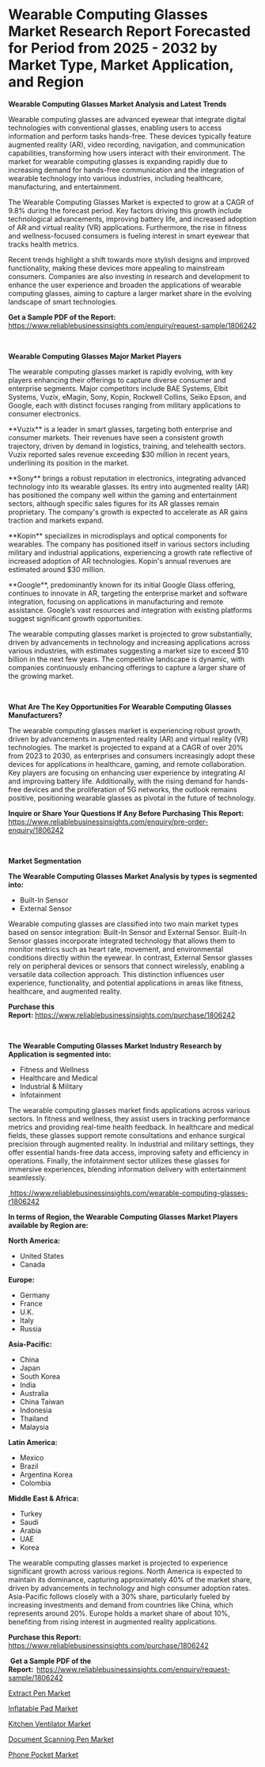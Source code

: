 <p><h1>Wearable Computing Glasses Market Research Report Forecasted for Period from 2025 -  2032 by Market Type, Market Application, and Region</h1></p><p><strong>Wearable Computing Glasses Market Analysis and Latest Trends</strong></p>
<p><p>Wearable computing glasses are advanced eyewear that integrate digital technologies with conventional glasses, enabling users to access information and perform tasks hands-free. These devices typically feature augmented reality (AR), video recording, navigation, and communication capabilities, transforming how users interact with their environment. The market for wearable computing glasses is expanding rapidly due to increasing demand for hands-free communication and the integration of wearable technology into various industries, including healthcare, manufacturing, and entertainment.</p><p>The Wearable Computing Glasses Market is expected to grow at a CAGR of 9.8% during the forecast period. Key factors driving this growth include technological advancements, improving battery life, and increased adoption of AR and virtual reality (VR) applications. Furthermore, the rise in fitness and wellness-focused consumers is fueling interest in smart eyewear that tracks health metrics. </p><p>Recent trends highlight a shift towards more stylish designs and improved functionality, making these devices more appealing to mainstream consumers. Companies are also investing in research and development to enhance the user experience and broaden the applications of wearable computing glasses, aiming to capture a larger market share in the evolving landscape of smart technologies.</p></p>
<p><strong>Get a Sample PDF of the Report:&nbsp;</strong> <a href="https://www.reliablebusinessinsights.com/enquiry/request-sample/1806242?utm_campaign=1873&utm_medium=2&utm_source=Github&utm_content=ia&utm_term=05042025&utm_id=wearable-computing-glasses">https://www.reliablebusinessinsights.com/enquiry/request-sample/1806242</a></p>
<p>&nbsp;</p>
<p><strong>Wearable Computing Glasses Major Market Players</strong></p>
<p><p>The wearable computing glasses market is rapidly evolving, with key players enhancing their offerings to capture diverse consumer and enterprise segments. Major competitors include BAE Systems, Elbit Systems, Vuzix, eMagin, Sony, Kopin, Rockwell Collins, Seiko Epson, and Google, each with distinct focuses ranging from military applications to consumer electronics.</p><p>**Vuzix** is a leader in smart glasses, targeting both enterprise and consumer markets. Their revenues have seen a consistent growth trajectory, driven by demand in logistics, training, and telehealth sectors. Vuzix reported sales revenue exceeding $30 million in recent years, underlining its position in the market.</p><p>**Sony** brings a robust reputation in electronics, integrating advanced technology into its wearable glasses. Its entry into augmented reality (AR) has positioned the company well within the gaming and entertainment sectors, although specific sales figures for its AR glasses remain proprietary. The company's growth is expected to accelerate as AR gains traction and markets expand.</p><p>**Kopin** specializes in microdisplays and optical components for wearables. The company has positioned itself in various sectors including military and industrial applications, experiencing a growth rate reflective of increased adoption of AR technologies. Kopin's annual revenues are estimated around $30 million.</p><p>**Google**, predominantly known for its initial Google Glass offering, continues to innovate in AR, targeting the enterprise market and software integration, focusing on applications in manufacturing and remote assistance. Google’s vast resources and integration with existing platforms suggest significant growth opportunities.</p><p>The wearable computing glasses market is projected to grow substantially, driven by advancements in technology and increasing applications across various industries, with estimates suggesting a market size to exceed $10 billion in the next few years. The competitive landscape is dynamic, with companies continuously enhancing offerings to capture a larger share of the growing market.</p></p>
<p>&nbsp;</p>
<p><strong>What Are The Key Opportunities For Wearable Computing Glasses Manufacturers?</strong></p>
<p><p>The wearable computing glasses market is experiencing robust growth, driven by advancements in augmented reality (AR) and virtual reality (VR) technologies. The market is projected to expand at a CAGR of over 20% from 2023 to 2030, as enterprises and consumers increasingly adopt these devices for applications in healthcare, gaming, and remote collaboration. Key players are focusing on enhancing user experience by integrating AI and improving battery life. Additionally, with the rising demand for hands-free devices and the proliferation of 5G networks, the outlook remains positive, positioning wearable glasses as pivotal in the future of technology.</p></p>
<p><strong>Inquire or Share Your Questions If Any Before Purchasing This Report:</strong> <a href="https://www.reliablebusinessinsights.com/enquiry/pre-order-enquiry/1806242?utm_campaign=1873&utm_medium=2&utm_source=Github&utm_content=ia&utm_term=05042025&utm_id=wearable-computing-glasses">https://www.reliablebusinessinsights.com/enquiry/pre-order-enquiry/1806242</a></p>
<p>&nbsp;</p>
<p><strong>Market Segmentation</strong></p>
<p><strong>The Wearable Computing Glasses Market Analysis by types is segmented into:</strong></p>
<p><ul><li>Built-In Sensor</li><li>External Sensor</li></ul></p>
<p><p>Wearable computing glasses are classified into two main market types based on sensor integration: Built-In Sensor and External Sensor. Built-In Sensor glasses incorporate integrated technology that allows them to monitor metrics such as heart rate, movement, and environmental conditions directly within the eyewear. In contrast, External Sensor glasses rely on peripheral devices or sensors that connect wirelessly, enabling a versatile data collection approach. This distinction influences user experience, functionality, and potential applications in areas like fitness, healthcare, and augmented reality.</p></p>
<p><strong>Purchase this Report:&nbsp;</strong><a href="https://www.reliablebusinessinsights.com/purchase/1806242?utm_campaign=1873&utm_medium=2&utm_source=Github&utm_content=ia&utm_term=05042025&utm_id=wearable-computing-glasses">https://www.reliablebusinessinsights.com/purchase/1806242</a></p>
<p>&nbsp;</p>
<p><strong>The Wearable Computing Glasses Market Industry Research by Application is segmented into:</strong></p>
<p><ul><li>Fitness and Wellness</li><li>Healthcare and Medical</li><li>Industrial & Military</li><li>Infotainment</li></ul></p>
<p><p>The wearable computing glasses market finds applications across various sectors. In fitness and wellness, they assist users in tracking performance metrics and providing real-time health feedback. In healthcare and medical fields, these glasses support remote consultations and enhance surgical precision through augmented reality. In industrial and military settings, they offer essential hands-free data access, improving safety and efficiency in operations. Finally, the infotainment sector utilizes these glasses for immersive experiences, blending information delivery with entertainment seamlessly.</p></p>
<p><a href="https://www.reliablebusinessinsights.com/wearable-computing-glasses-r1806242?utm_campaign=1873&utm_medium=2&utm_source=Github&utm_content=ia&utm_term=05042025&utm_id=wearable-computing-glasses">&nbsp;https://www.reliablebusinessinsights.com/wearable-computing-glasses-r1806242</a></p>
<p><strong>In terms of Region, the Wearable Computing Glasses Market Players available by Region are:</strong></p>
<p>
    <p> <strong> North America: </strong>
        <ul>
            <li>United States</li>
            <li>Canada</li>
        </ul>
        </p> 
    <p> <strong> Europe: </strong>
        <ul>
            <li>Germany</li>
            <li>France</li>
            <li>U.K.</li>
            <li>Italy</li>
            <li>Russia</li>
        </ul>
        </p> 
    <p> <strong> Asia-Pacific: </strong>
        <ul>
            <li>China</li>
            <li>Japan</li>
            <li>South Korea</li>
            <li>India</li>
            <li>Australia</li>
            <li>China Taiwan</li>
            <li>Indonesia</li>
            <li>Thailand</li>
            <li>Malaysia</li>
        </ul>
        </p> 
    <p> <strong> Latin America: </strong>
        <ul>
            <li>Mexico</li>
            <li>Brazil</li>
            <li>Argentina Korea</li>
            <li>Colombia</li>
        </ul>
        </p> 
    <p> <strong> Middle East & Africa: </strong>
        <ul>
            <li>Turkey</li>
            <li>Saudi</li>
            <li>Arabia</li>
            <li>UAE</li>
            <li>Korea</li>
        </ul>
    </p>
    </p>
<p><p>The wearable computing glasses market is projected to experience significant growth across various regions. North America is expected to maintain its dominance, capturing approximately 40% of the market share, driven by advancements in technology and high consumer adoption rates. Asia-Pacific follows closely with a 30% share, particularly fueled by increasing investments and demand from countries like China, which represents around 20%. Europe holds a market share of about 10%, benefiting from rising interest in augmented reality applications.</p></p>
<p><strong>Purchase this Report: </strong><a href="https://www.reliablebusinessinsights.com/purchase/1806242?utm_campaign=1873&utm_medium=2&utm_source=Github&utm_content=ia&utm_term=05042025&utm_id=wearable-computing-glasses">https://www.reliablebusinessinsights.com/purchase/1806242</a></p>
<p>&nbsp;<strong>Get a Sample PDF of the Report:&nbsp;&nbsp;</strong><a href="https://www.reliablebusinessinsights.com/enquiry/request-sample/1806242?utm_campaign=1873&utm_medium=2&utm_source=Github&utm_content=ia&utm_term=05042025&utm_id=wearable-computing-glasses">https://www.reliablebusinessinsights.com/enquiry/request-sample/1806242</a></p>
<p><strong></strong></p>
<p><p><a href="https://github.com/bettysbozer/Market-Research-Report-List-1/blob/main/extract-pen-market.md?utm_campaign=1873&utm_medium=2&utm_source=Github&utm_content=ia&utm_term=05042025&utm_id=wearable-computing-glasses">Extract Pen Market</a></p><p><a href="https://github.com/safurdorthu8/Market-Research-Report-List-1/blob/main/inflatable-pad-market.md?utm_campaign=1873&utm_medium=2&utm_source=Github&utm_content=ia&utm_term=05042025&utm_id=wearable-computing-glasses">Inflatable Pad Market</a></p><p><a href="https://github.com/roceljiabur/Market-Research-Report-List-1/blob/main/kitchen-ventilator-market.md?utm_campaign=1873&utm_medium=2&utm_source=Github&utm_content=ia&utm_term=05042025&utm_id=wearable-computing-glasses">Kitchen Ventilator Market</a></p><p><a href="https://github.com/achilekirwan/Market-Research-Report-List-1/blob/main/document-scanning-pen-market.md?utm_campaign=1873&utm_medium=2&utm_source=Github&utm_content=ia&utm_term=05042025&utm_id=wearable-computing-glasses">Document Scanning Pen Market</a></p><p><a href="https://github.com/yosenadhler/Market-Research-Report-List-1/blob/main/phone-pocket-market.md?utm_campaign=1873&utm_medium=2&utm_source=Github&utm_content=ia&utm_term=05042025&utm_id=wearable-computing-glasses">Phone Pocket Market</a></p></p>